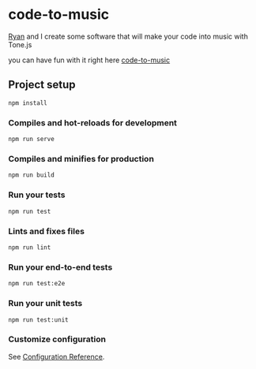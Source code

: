 # code-to-music
[Ryan](https://github.com/ryanbonial) and I create some software that will make your code into music with Tone.js

you can have fun with it right here [code-to-music](https://code-to-music.netlify.com/)
## Project setup
```
npm install
```

### Compiles and hot-reloads for development
```
npm run serve
```

### Compiles and minifies for production
```
npm run build
```

### Run your tests
```
npm run test
```

### Lints and fixes files
```
npm run lint
```

### Run your end-to-end tests
```
npm run test:e2e
```

### Run your unit tests
```
npm run test:unit
```

### Customize configuration
See [Configuration Reference](https://cli.vuejs.org/config/).
